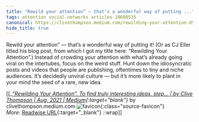 ```yaml
---
title: "Rewild your attention” — that’s a wonderful way of putting ..."
tags: attention social-networks articles-10680535
canonical: https://clivethompson.medium.com/rewilding-your-attention-d518ede18855
hide_title: true
---
```


Rewild your attention” — that’s a wonderful way of putting it! (Or as CJ Eller titled his blog post, from which I got my title here: “Rewilding Your Attention”.)
Instead of crowding your attention with what’s already going viral on the intertubes, focus on the weird stuff. Hunt down the idiosyncratic posts and videos that people are publishing, oftentimes to tiny and niche audiences. It’s decidedly unviral culture — but it’s more likely to plant in your mind the seed of a rare, new idea.


[[<cite>_[“Rewilding Your Attention”. To find truly interesting ideas, step… | by Clive Thompson | Aug, 2021 | Medium](https://clivethompson.medium.com/rewilding-your-attention-d518ede18855){:target="_blank"}_</cite> by clivethompson.medium.com ![favicon](https://s2.googleusercontent.com/s2/favicons?domain=clivethompson.medium.com){:class="source-favicon"}<br>
_More_: [Readwise URL](https://readwise.io/open/220326757){:target="_blank"}
::wrap]]